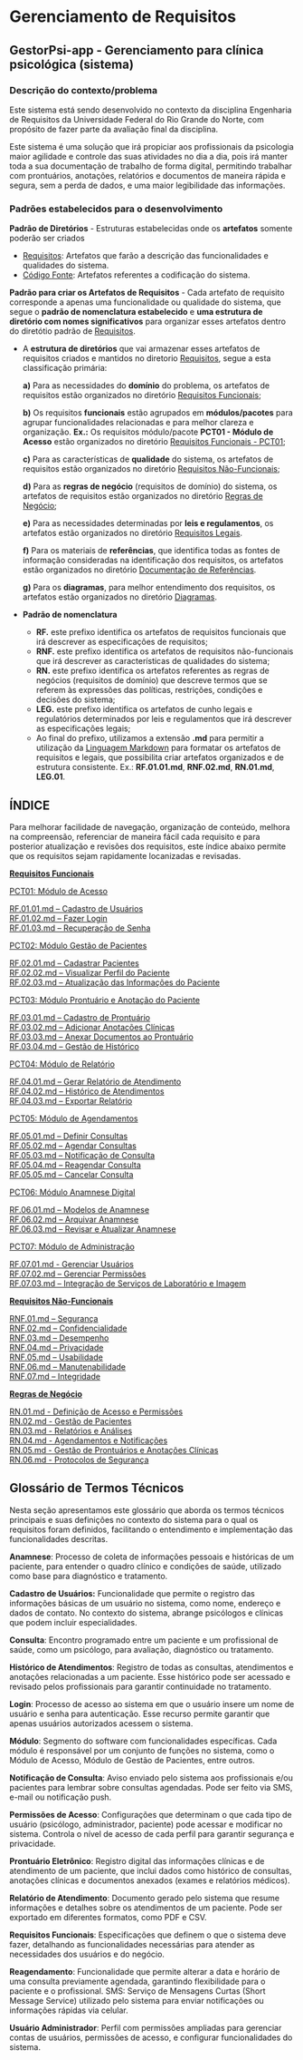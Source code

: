 # Gerenciamento de Requisitos

## GestorPsi-app - Gerenciamento para clínica psicológica (sistema)

### Descrição do contexto/problema

Este sistema está sendo desenvolvido no contexto da disciplina Engenharia de Requisitos da Universidade Federal do Rio Grande do Norte, com propósito de fazer parte da avaliação final da disciplina.

Este sistema é uma solução que irá propiciar aos profissionais da psicologia maior agilidade e controle das suas atividades no dia a dia, pois irá manter toda a sua documentação de trabalho de forma digital, permitindo trabalhar com prontuários, anotações, relatórios e documentos de maneira rápida e segura, sem a perda de dados, e uma maior legibilidade das informações.

### Padrões estabelecidos para o desenvolvimento

**Padrão de Diretórios** - Estruturas estabelecidas onde os **artefatos** somente poderão ser criados

- [Requisitos](documentacao/requisitos/): Artefatos que farão a descrição das funcionalidades e qualidades do sistema.
- [Código Fonte](codificacao/br/imd/ufrn/gestorpsi): Artefatos referentes a codificação do sistema.

**Padrão para criar os Artefatos de Requisitos** - Cada artefato de requisito corresponde a apenas uma funcionalidade ou qualidade do sistema, que segue o **padrão de nomenclatura estabelecido** e **uma estrutura de diretório com nomes significativos** para organizar esses artefatos dentro do diretótio padrão de [Requisitos](documentacao/requisitos/).

- A **estrutura de diretórios** que vai armazenar esses artefatos de requisitos criados e mantidos no diretorio [Requisitos](documentacao/requisitos/), segue a esta classificação primária:

    **a)** Para as necessidades do **domínio** do problema, os artefatos de requisitos estão organizados no diretório [Requisitos Funcionais](documentacao/requisitos/funcionais/);

    **b)** Os requisitos **funcionais** estão agrupados em **módulos/pacotes** para agrupar funcionalidades relacionadas e para melhor clareza e organização. **Ex.:** Os requisitos módulo/pacote **PCT01 - Módulo de Acesso** estão organizados no diretório [Requisitos Funcionais - PCT01](documentacao/requisitos/funcionais/pct01);

    **c)** Para as características de **qualidade** do sistema, os artefatos de requisitos estão organizados no diretório [Requisitos Não-Funcionais](documentacao/requisitos/naofuncionais/);

    **d)** Para as **regras de negócio** (requisitos de domínio) do sistema, os artefatos de requisitos estão organizados no diretório [Regras de Negócio](documentacao/requisitos/regrasdenegocio/);

    **e)** Para as necessidades determinadas por **leis e regulamentos**, os artefatos estão organizados no diretório [Requisitos Legais](documentacao/requisitos/legais/).

    **f)** Para os materiais de **referências**, que identifica todas as fontes de informação consideradas na identificação dos requisitos, os artefatos estão organizados no diretório [Documentação de Referências](documentacao/referencias/).

    **g)** Para os **diagramas**, para melhor entendimento dos requisitos, os artefatos estão organizados no diretório [Diagramas](documentacao/diagramas/).

- **Padrão de nomenclatura**
  
  - **RF.** este prefixo identifica os artefatos de requisitos funcionais que irá descrever as especificações de requisitos;
  - **RNF.** este prefixo identifica os artefatos de requisitos não-funcionais que irá descrever as características de qualidades do sistema;
  - **RN.** este prefixo identifica os artefatos referentes as regras de negócios (requisitos de domínio) que descreve termos que se referem às expressões das políticas, restrições, condições e decisões do sistema;
  - **LEG.** este prefixo identifica os artefatos de cunho legais e regulatórios determinados por leis e regulamentos que irá descrever as especificações legais;
  - Ao final do prefixo, utilizamos a extensão **.md** para permitir a utilização da [Linguagem Markdown](https://www.markdownguide.org/) para formatar os artefatos de requisitos e legais, que possibilita criar artefatos organizados e de estrutura consistente. Ex.: **RF.01.01.md**, **RNF.02.md**, **RN.01.md**, **LEG.01**.

## ÍNDICE

Para melhorar facilidade de navegação, organização de conteúdo, melhora na compreensão, referenciar de maneira fácil cada requisito e para posterior atualização e revisões dos requisitos, este índice abaixo permite que os requisitos sejam rapidamente locanizadas e revisadas.

[**Requisitos Funcionais**](documentacao/requisitos/funcionais/)

[PCT01: Módulo de Acesso](documentacao/requisitos/funcionais/pct01)

[RF.01.01.md – Cadastro de Usuários](documentacao/requisitos/funcionais/pct01/RF.01.01.md)  
[RF.01.02.md – Fazer Login](documentacao/requisitos/funcionais/pct01/RF.01.02.md)  
[RF.01.03.md – Recuperação de Senha](documentacao/requisitos/funcionais/pct01/RF.01.03.md)  

[PCT02: Módulo Gestão de Pacientes](documentacao/requisitos/funcionais/pct02)

[RF.02.01.md – Cadastrar Pacientes](documentacao/requisitos/funcionais/pct02/RF.02.01.md)  
[RF.02.02.md – Visualizar Perfil do Paciente](documentacao/requisitos/funcionais/pct02/RF.02.02.md)  
[RF.02.03.md – Atualização das Informações do Paciente](documentacao/requisitos/funcionais/pct02/RF.02.03.md)  

[PCT03: Módulo Prontuário e Anotação do Paciente](documentacao/requisitos/funcionais/pct03)

[RF.03.01.md – Cadastro de Prontuário](documentacao/requisitos/funcionais/pct03/RF.03.01.md)  
[RF.03.02.md – Adicionar Anotações Clínicas](documentacao/requisitos/funcionais/pct03/RF.03.02.md)  
[RF.03.03.md – Anexar Documentos ao Prontuário](documentacao/requisitos/funcionais/pct03/RF.03.03.md)  
[RF.03.04.md – Gestão de Histórico](documentacao/requisitos/funcionais/pct03/RF.03.04.md)  

[PCT04: Módulo de Relatório](documentacao/requisitos/funcionais/pct04)

[RF.04.01.md – Gerar Relatório de Atendimento](documentacao/requisitos/funcionais/pct04/RF.04.01.md)  
[RF.04.02.md – Histórico de Atendimentos](documentacao/requisitos/funcionais/pct04/RF.04.02.md)  
[RF.04.03.md – Exportar Relatório](documentacao/requisitos/funcionais/pct04/RF.04.03.md)  

[PCT05: Módulo de Agendamentos](documentacao/requisitos/funcionais/pct05)

[RF.05.01.md – Definir Consultas](documentacao/requisitos/funcionais/pct05/RF.05.01.md)  
[RF.05.02.md – Agendar Consultas](documentacao/requisitos/funcionais/pct05/RF.05.02.md)  
[RF.05.03.md – Notificação de Consulta](documentacao/requisitos/funcionais/pct05/RF.05.03.md)  
[RF.05.04.md – Reagendar Consulta](documentacao/requisitos/funcionais/pct05/RF.05.04.md)  
[RF.05.05.md – Cancelar Consulta](documentacao/requisitos/funcionais/pct05/RF.05.05.md)  

[PCT06: Módulo Anamnese Digital](documentacao/requisitos/funcionais/pct06)

[RF.06.01.md – Modelos de Anamnese](documentacao/requisitos/funcionais/pct06/RF.06.01.md)  
[RF.06.02.md – Arquivar Anamnese](documentacao/requisitos/funcionais/pct06/RF.06.02.md)  
[RF.06.03.md – Revisar e Atualizar Anamnese](documentacao/requisitos/funcionais/pct06/RF.06.03.md)  

[PCT07: Módulo de Administração](documentacao/requisitos/funcionais/pct07)

[RF.07.01.md - Gerenciar Usuários](documentacao/requisitos/funcionais/pct07/RF.07.01.md)  
[RF.07.02.md – Gerenciar Permissões](documentacao/requisitos/funcionais/pct07/RF.07.02.md)  
[RF.07.03.md – Integração de Serviços de Laboratório e Imagem](documentacao/requisitos/funcionais/pct07/RF.07.03.md)  

[**Requisitos Não-Funcionais**](documentacao/requisitos/naofuncionais/)

[RNF.01.md – Segurança](documentacao/requisitos/naofuncionais/RNF.01.md)  
[RNF.02.md – Confidencialidade](documentacao/requisitos/naofuncionais/RNF.02.md)  
[RNF.03.md – Desempenho](documentacao/requisitos/naofuncionais/RNF.03.md)  
[RNF.04.md – Privacidade](documentacao/requisitos/naofuncionais/RNF.04.md)  
[RNF.05.md – Usabilidade](documentacao/requisitos/naofuncionais/RNF.05.md)  
[RNF.06.md – Manutenabilidade](documentacao/requisitos/naofuncionais/RNF.06.md)  
[RNF.07.md – Integridade](documentacao/requisitos/naofuncionais/RNF.07.md)  

[**Regras de Negócio**](documentacao/requisitos/regrasdenegocio/)

[RN.01.md - Definição de Acesso e Permissões](documentacao/requisitos/regrasdenegocio/RN.01.md)  
[RN.02.md - Gestão de Pacientes](documentacao/requisitos/regrasdenegocio/RN.02.md)  
[RN.03.md - Relatórios e Análises](documentacao/requisitos/regrasdenegocio/RN.03.md)  
[RN.04.md - Agendamentos e Notificações](documentacao/requisitos/regrasdenegocio/RN.04.md)  
[RN.05.md - Gestão de Prontuários e Anotações Clínicas](documentacao/requisitos/regrasdenegocio/RN.05.md)  
[RN.06.md - Protocolos de Segurança](documentacao/requisitos/regrasdenegocio/RN.06.md)  

## Glossário de Termos Técnicos

Nesta seção apresentamos este glossário que aborda os termos técnicos principais e suas definições no contexto do sistema para o qual os requisitos foram definidos, facilitando o entendimento e implementação das funcionalidades descritas.

**Anamnese**: Processo de coleta de informações pessoais e históricas de um paciente, para entender o quadro clínico e condições de saúde, utilizado como base para diagnóstico e tratamento.

**Cadastro de Usuários:** Funcionalidade que permite o registro das informações básicas de um usuário no sistema, como nome, endereço e dados de contato. No contexto do sistema, abrange psicólogos e clínicas que podem incluir especialidades.

**Consulta**: Encontro programado entre um paciente e um profissional de saúde, como um psicólogo, para avaliação, diagnóstico ou tratamento.

**Histórico de Atendimentos**: Registro de todas as consultas, atendimentos e anotações relacionadas a um paciente. Esse histórico pode ser acessado e revisado pelos profissionais para garantir continuidade no tratamento.

**Login**: Processo de acesso ao sistema em que o usuário insere um nome de usuário e senha para autenticação. Esse recurso permite garantir que apenas usuários autorizados acessem o sistema.

**Módulo**: Segmento do software com funcionalidades específicas. Cada módulo é responsável por um conjunto de funções no sistema, como o Módulo de Acesso, Módulo de Gestão de Pacientes, entre outros.

**Notificação de Consulta**: Aviso enviado pelo sistema aos profissionais e/ou pacientes para lembrar sobre consultas agendadas. Pode ser feito via SMS, e-mail ou notificação push.

**Permissões de Acesso**: Configurações que determinam o que cada tipo de usuário (psicólogo, administrador, paciente) pode acessar e modificar no sistema. Controla o nível de acesso de cada perfil para garantir segurança e privacidade.

**Prontuário Eletrônico**: Registro digital das informações clínicas e de atendimento de um paciente, que inclui dados como histórico de consultas, anotações clínicas e documentos anexados (exames e relatórios médicos).

**Relatório de Atendimento**: Documento gerado pelo sistema que resume informações e detalhes sobre os atendimentos de um paciente. Pode ser exportado em diferentes formatos, como PDF e CSV.

**Requisitos Funcionais**: Especificações que definem o que o sistema deve fazer, detalhando as funcionalidades necessárias para atender as necessidades dos usuários e do negócio.

**Reagendamento**: Funcionalidade que permite alterar a data e horário de uma consulta previamente agendada, garantindo flexibilidade para o paciente e o profissional.
SMS: Serviço de Mensagens Curtas (Short Message Service) utilizado pelo sistema para enviar notificações ou informações rápidas via celular.

**Usuário Administrador**: Perfil com permissões ampliadas para gerenciar contas de usuários, permissões de acesso, e configurar funcionalidades do sistema.
